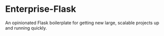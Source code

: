 # Enterprise-Flask
An opinionated Flask boilerplate for getting new large, scalable projects up and running quickly.
